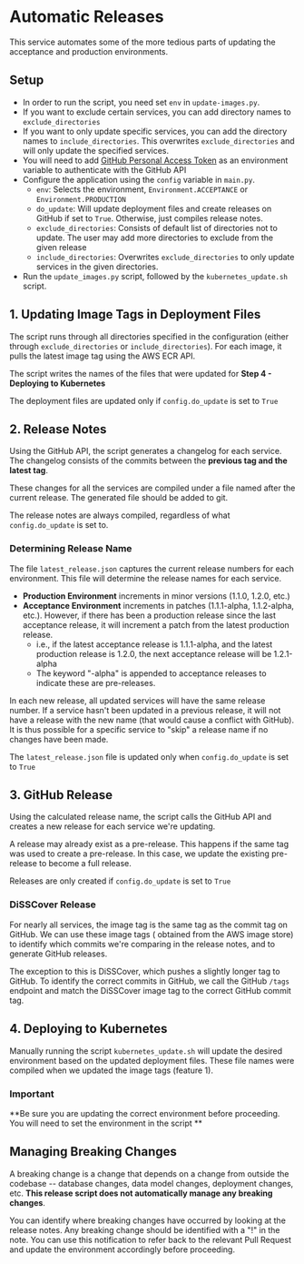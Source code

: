 # Automatic Releases

This service automates some of the more tedious parts of updating the acceptance and production environments.

## Setup

* In order to run the script, you need set `env` in `update-images.py`.
* If you want to exclude certain services, you can add directory names to `exclude_directories`
* If you want to only update specific services, you can add the directory names to `include_directories`. This
  overwrites
  `exclude_directories` and will only update the specified services.
* You will need to
  add [GitHub Personal Access Token](https://docs.github.com/en/authentication/keeping-your-account-and-data-secure/managing-your-personal-access-tokens)
  as an environment variable to authenticate with the GitHub API
* Configure the application using the `config` variable in `main.py`.
    * `env`: Selects the environment, `Environment.ACCEPTANCE` or `Environment.PRODUCTION`
    * `do_update`: Will update deployment files and create releases on GitHub if set to `True`. Otherwise, just compiles
      release notes.
    * `exclude_directories`: Consists of default list of directories not to update. The user may add more directories to
      exclude from the given release
    * `include_directories`: Overwrites `exclude_directories` to only update services in the given directories.
* Run the `update_images.py` script, followed by the `kubernetes_update.sh` script.

## 1. Updating Image Tags in Deployment Files

The script runs through all directories specified in the configuration (either through `exclude_directories` or
`include_directories`).
For each image, it pulls the latest image tag using the AWS ECR API.

The script writes the names of the files that were updated for **Step 4 - Deploying to Kubernetes**

The deployment files are updated only if `config.do_update` is set to `True`

## 2. Release Notes

Using the GitHub API, the script generates a changelog for each service. The changelog consists of the commits between
the **previous tag and the latest tag**.

These changes for all the services are compiled under a file named after the current release. The generated file should
be added to git.

The release notes are always compiled, regardless of what `config.do_update` is set to.

### Determining Release Name

The file `latest_release.json` captures the current release numbers for each environment. This file will determine the
release names for each service.

* **Production Environment** increments in minor versions (1.1.0, 1.2.0, etc.)
* **Acceptance Environment** increments in patches (1.1.1-alpha, 1.1.2-alpha, etc.). However, if there has been a
  production release since the last
  acceptance release, it will increment a patch from the latest production release.
    * i.e., if the latest acceptance release is 1.1.1-alpha, and the latest production release is 1.2.0, the next
      acceptance release will be 1.2.1-alpha
    * The keyword "-alpha" is appended to acceptance releases to indicate these are pre-releases.

In each new release, all updated services will have the same release number. If a service hasn't been updated in a
previous release, it will not have a release with the new name (that would cause a
conflict with GitHub). It is thus possible for a specific service to "skip" a release name if no changes have been made.

The `latest_release.json` file is updated only when `config.do_update` is set to `True`

## 3. GitHub Release

Using the calculated release name, the script calls the GitHub API and creates a new release for each service we're
updating.

A release may already exist as a pre-release. This happens if the same tag was used to create a pre-release. In this
case, we update the existing pre-release to become a full release.

Releases are only created if `config.do_update` is set to `True`

### DiSSCover Release

For nearly all services, the image tag is the same tag as the commit tag on GitHub. We can use these image tags (
obtained from the AWS image store) to identify which commits we're comparing in the release notes, and to generate
GitHub releases.

The exception to this is DiSSCover, which pushes a slightly longer tag to GitHub. To identify the correct commits in
GitHub, we call the GitHub `/tags` endpoint and match the DiSSCover image tag to the correct GitHub commit tag.

## 4. Deploying to Kubernetes

Manually running the script `kubernetes_update.sh` will update the desired environment based on the updated deployment
files. These file names were compiled when we updated the image tags (feature 1).

### Important

**Be sure you are updating the correct environment before proceeding. You will need to set the environment in the script
**

## Managing Breaking Changes

A breaking change is a change that depends on a change from outside the codebase -- database changes, data model
changes, deployment changes, etc. **This release script does not automatically manage any breaking changes**.

You can identify where breaking changes have occurred by looking at the release notes. Any breaking change should be
identified with a "!" in the note. You can use this notification to refer back to the relevant Pull Request and update
the
environment accordingly before proceeding. 
